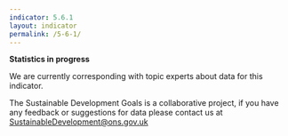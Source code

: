 ```yaml
---
indicator: 5.6.1
layout: indicator
permalink: /5-6-1/
---
```

**Statistics in progress**

We are currently corresponding with topic experts about data for this indicator.

The Sustainable Development Goals is a collaborative project, if you have any feedback or suggestions for data please contact us at <SustainableDevelopment@ons.gov.uk>

